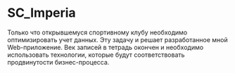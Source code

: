 # SC_Imperia
Только что открывшемуся спортивному клубу необходимо оптимизировать учет данных. Эту задачу и решает разработанное мной Web-приложение. Век записей в тетрадь окончен и необходимо использовать технологии, которые будут соответствовать продвинутости бизнес-процесса.
